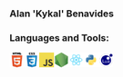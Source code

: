 ### Alan 'Kykal' Benavides

### Languages and Tools:
[<img align="left" alt="CSS" width="26px" src="https://raw.githubusercontent.com/github/explore/main/topics/html/html.png"  />][HTML_Site]
[<img align="left" alt="CSS" width="26px" src="https://raw.githubusercontent.com/github/explore/main/topics/css/css.png" />][CSS_Site]
[<img align="left" alt="JavaScript" width="26px" src="https://raw.githubusercontent.com/github/explore/main/topics/javascript/javascript.png" />][JavaScript_Site]
[<img align="left" alt="Node.JS" width="26px" src="https://raw.githubusercontent.com/github/explore/main/topics/nodejs/nodejs.png" />][NodeJS_Site]
[<img align="left" alt="React" width="26px" src="https://raw.githubusercontent.com/github/explore/main/topics/react/react.png" />][React_Site]
[<img align="left" alt="Python" width="26px" src="https://raw.githubusercontent.com/github/explore/main/topics/python/python.png" />][Python_Site]
[<img align="left" alt="Lua" width="26px" src="https://raw.githubusercontent.com/github/explore/main/topics/lua/lua.png" />][Lua_Site]





[CSS_Site]: https://developer.mozilla.org/en-US/docs/Web/CSS
[HTML_SITE]: https://developer.mozilla.org/en-US/docs/Web/HTML
[JavaScript_Site]: https://developer.mozilla.org/en-US/docs/Web/JavaScriptw
[Lua_Site]: https://www.lua.org/about.html
[NodeJS_Site]: https://nodejs.org/en/about/
[Python_Site]: https://www.python.org/
[React_Site]: https://reactjs.org/